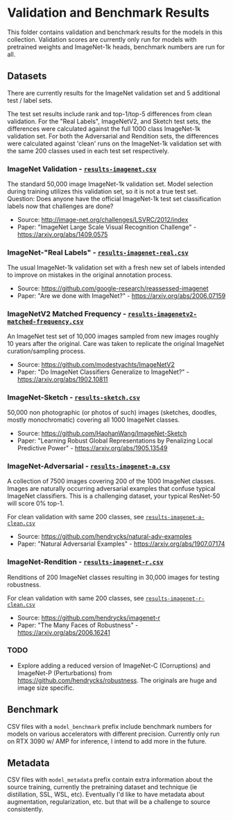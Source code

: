 # Validation and Benchmark Results

This folder contains validation and benchmark results for the models in this collection. Validation scores are currently only run for models with pretrained weights and ImageNet-1k heads, benchmark numbers are run for all.

## Datasets

There are currently results for the ImageNet validation set and 5 additional test / label sets.

The test set results include rank and top-1/top-5 differences from clean validation. For the "Real Labels", ImageNetV2, and Sketch test sets, the differences were calculated against the full 1000 class ImageNet-1k validation set. For both the Adversarial and Rendition sets, the differences were calculated against 'clean' runs on the ImageNet-1k validation set with the same 200 classes used in each test set respectively.

### ImageNet Validation - [`results-imagenet.csv`](results-imagenet.csv)

The standard 50,000 image ImageNet-1k validation set. Model selection during training utilizes this validation set, so it is not a true test set. Question: Does anyone have the official ImageNet-1k test set classification labels now that challenges are done?

* Source: http://image-net.org/challenges/LSVRC/2012/index
* Paper: "ImageNet Large Scale Visual Recognition Challenge" - https://arxiv.org/abs/1409.0575

### ImageNet-"Real Labels" - [`results-imagenet-real.csv`](results-imagenet-real.csv)

The usual ImageNet-1k validation set with a fresh new set of labels intended to improve on mistakes in the original annotation process.

* Source: https://github.com/google-research/reassessed-imagenet
* Paper: "Are we done with ImageNet?" - https://arxiv.org/abs/2006.07159

### ImageNetV2 Matched Frequency - [`results-imagenetv2-matched-frequency.csv`](results-imagenetv2-matched-frequency.csv)

An ImageNet test set of 10,000 images sampled from new images roughly 10 years after the original. Care was taken to replicate the original ImageNet curation/sampling process.

* Source: https://github.com/modestyachts/ImageNetV2
* Paper: "Do ImageNet Classifiers Generalize to ImageNet?" - https://arxiv.org/abs/1902.10811

### ImageNet-Sketch - [`results-sketch.csv`](results-sketch.csv)

50,000 non photographic (or photos of such) images (sketches, doodles, mostly monochromatic) covering all 1000 ImageNet classes.

* Source: https://github.com/HaohanWang/ImageNet-Sketch
* Paper: "Learning Robust Global Representations by Penalizing Local Predictive Power" - https://arxiv.org/abs/1905.13549

### ImageNet-Adversarial - [`results-imagenet-a.csv`](results-imagenet-a.csv)

A collection of 7500 images covering 200 of the 1000 ImageNet classes. Images are naturally occurring adversarial examples that confuse typical ImageNet classifiers. This is a challenging dataset, your typical ResNet-50 will score 0% top-1.

For clean validation with same 200 classes, see [`results-imagenet-a-clean.csv`](results-imagenet-a-clean.csv) 

* Source: https://github.com/hendrycks/natural-adv-examples
* Paper: "Natural Adversarial Examples" - https://arxiv.org/abs/1907.07174

### ImageNet-Rendition - [`results-imagenet-r.csv`](results-imagenet-r.csv)

Renditions of 200 ImageNet classes resulting in 30,000 images for testing robustness.

For clean validation with same 200 classes, see [`results-imagenet-r-clean.csv`](results-imagenet-r-clean.csv) 

* Source: https://github.com/hendrycks/imagenet-r
* Paper: "The Many Faces of Robustness" - https://arxiv.org/abs/2006.16241

### TODO
* Explore adding a reduced version of ImageNet-C (Corruptions) and ImageNet-P (Perturbations) from https://github.com/hendrycks/robustness. The originals are huge and image size specific.


## Benchmark

CSV files with a `model_benchmark` prefix include benchmark numbers for models on various accelerators with different precision. Currently only run on RTX 3090 w/ AMP for inference, I intend to add more in the future.

## Metadata

CSV files with `model_metadata` prefix contain extra information about the source training, currently the pretraining dataset and technique (ie distillation, SSL, WSL, etc). Eventually I'd like to have metadata about augmentation, regularization, etc. but that will be a challenge to source consistently. 
